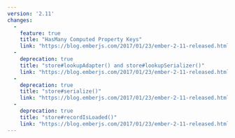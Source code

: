 ```yaml
---
version: '2.11'
changes:
  -
    feature: true
    title: "HasMany Computed Property Keys"
    link: "https://blog.emberjs.com/2017/01/23/ember-2-11-released.html"
  -
    deprecation: true
    title: "store#lookupAdapter() and store#lookupSerializer()"
    link: "https://blog.emberjs.com/2017/01/23/ember-2-11-released.html"
  -
    deprecation: true
    title: "store#serialize()"
    link: "https://blog.emberjs.com/2017/01/23/ember-2-11-released.html"
  -
    deprecation: true
    title: "store#recordIsLoaded()"
    link: "https://blog.emberjs.com/2017/01/23/ember-2-11-released.html"
---
```

